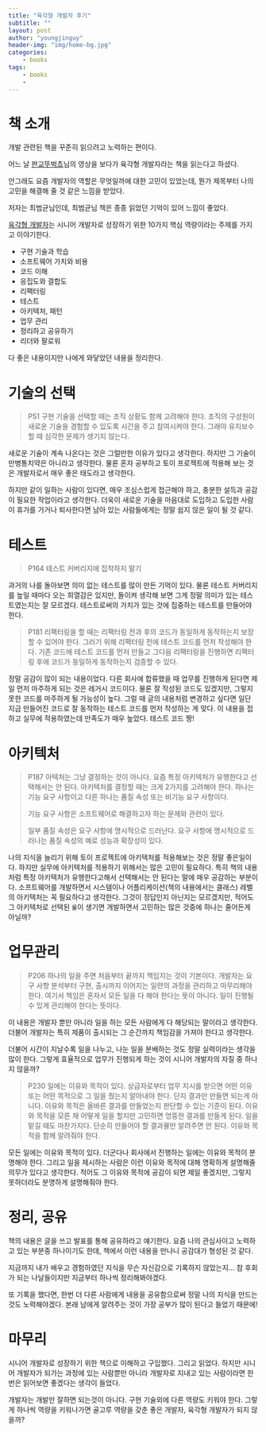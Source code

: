```yaml
---
title: "육각형 개발자 후기"
subtitle: ""
layout: post
author: "youngjinguy"
header-img: "img/home-bg.jpg"
categories:
    - books
tags:
    - books
    - 
---
```


# 책 소개
개발 관련된 책을 꾸준히 읽으려고 노력하는 편이다. 

어느 날 [판교뚜벅쵸](https://www.youtube.com/@pan-ddu)님의 영상을 보다가 육각형 개발자라는 책을 읽는다고 하셨다.

안그래도 요즘 개발자의 역할은 무엇일까에 대한 고민이 있었는데, 뭔가 제목부터 나의 고민을 해결해 줄 것 같은 느낌을 받았다.

저자는 최범균님인데, 최범균님 책은 종종 읽었던 기억이 있어 느낌이 좋았다.

[육각형 개발자](https://product.kyobobook.co.kr/detail/S000203107475)는 시니어 개발자로 성장하기 위한 10가지 핵심 역량이라는 주제를 가지고 이야기한다.

- 구현 기술과 학습
- 소프트웨어 가치와 비용
- 코드 이해
- 응집도와 결합도
- 리팩터링
- 테스트
- 아키텍처, 패턴
- 업무 관리
- 정리하고 공유하기
- 리더와 팔로워

다 좋은 내용이지만 나에게 와닿았던 내용을 정리한다.

# 기술의 선택
> P51 구현 기술을 선택할 때는 조직 상황도 함께 고려해야 한다. 조직의 구성원이 새로운 기술을 경험할 수 있도록 시간을 주고 참여시켜야 한다. 그래야 유지보수할 때 심각한 문제가 생기지 않는다.
 
새로운 기술이 계속 나온다는 것은 그럴만한 이유가 있다고 생각한다. 하지만 그 기술이 만병통치약은 아니라고 생각한다. 물론 혼자 공부하고 토이 프로젝트에 적용해 보는 것은 개발자로서 매우 좋은 태도라고 생각한다.

하지만 같이 일하는 사람이 있다면, 매우 조심스럽게 접근해야 하고, 충분한 설득과 공감이 필요한 작업이라고 생각한다. 더욱이 새로운 기술을 마음대로 도입하고 도입한 사람이 휴가를 가거나 퇴사한다면 남아 있는 사람들에게는 정말 쉽지 않은 일이 될 것 같다.

# 테스트
> P164 테스트 커버리지에 집착하지 말기

과거의 나를 돌아보면 의미 없는 테스트를 많이 만든 기억이 있다. 물론 테스트 커버리지를 높일 때마다 오는 희열감은 있지만, 돌이켜 생각해 보면 그게 정말 의미가 있는 테스트였는지는 잘 모르겠다. 테스트로써의 가치가 있는 것에 집중하는 테스트를 만들어야 한다.

> P181 리팩터링을 할 때는 리팩터링 전과 후의 코드가 동일하게 동작하는지 보장할 수 있어야 한다. 그러기 위해 리팩터링 전에 테스트  코드를 먼저 작성해야 한다. 기존 코드에 테스트 코드를 먼저 만들고 그다음 리팩터링을 진행하면 리팩터링 후에 코드가 동일하게 동작하는지 검증할 수 있다.

정말 공감이 많이 되는 내용이었다. 다른 회사에 합류했을 때 업무를 진행하게 된다면 제일 먼저 마주하게 되는 것은 레거시 코드이다. 물론 잘 작성된 코드도 있겠지만, 그렇지 못한 코드를 마주하게 될 가능성이 높다. 그럴 때 글의 내용처럼 변경하고 싶다면 일단 지금 만들어진 코드로 잘 동작하는 테스트 코드를 먼저 작성하는 게 맞다. 이 내용을 접하고 실무에 적용하였는데 만족도가 매우 높았다. 테스트 코드 짱!

# 아키텍처
> P187 아텍처는 그냥 결정하는 것이 아니다. 요즘 특정 아키텍처가 유행한다고 선택해서는 안 된다. 아키텍처를 결정할 때는 크게 2가지를 고려해야 한다. 하나는 기능 요구 사항이고 다른 하나는 품질 속성 또는 비기능 요구 사항이다.
>
> 기능 요구 사항은 소프트웨어로 해결하고자 하는 문제와 관련이 있다. 
> 
> 일부 품질 속성은 요구 사항에 명시적으로 드러난다. 요구 사항에 명시적으로 드러나는 품질 속성의 예로 성능과 확장성이 있다.

나의 지식을 늘리기 위해 토이 프로젝트에 아키텍처를 적용해보는 것은 정말 좋은일이다. 하지만 실무에 아키텍처를 적용하기 위해서는 많은 고민이 필요하다.
특히 책의 내용처럼 특정 아키텍처가 유행한다고해서 선택해서는 안 된다는 말에 매우 공감하는 부분이다. 소프트웨어를 개발하면서 시스템이나 어플리케이션(책의 내용에서는 클래스) 레벨의 아키텍처는 꼭 필요하다고 생각한다. 그것이 정답인지 아닌지는 모르겠지만, 적어도 그 아키텍처로 선택된 `룰`이 생기면 개발하면서 고민하는 많은 것중에 하나는 줄어든게 아닐까?

# 업무관리
> P206 하나의 일을 주면 처음부터 끝까지 책임지는 것이 기본이다. 개발자는 요구 사항 분석부터 구현, 출시까지 이어지는 일련의 과정을 관리하고 마무리해야 한다. 여기서 책임은 혼자서 모든 일을 다 해야 한다는 뜻이 아니다. 일이 진행될 수 있게 관리해야 한다는 뜻이다.

이 내용은 개발자 뿐만 아니라 일을 하는 모든 사람에게 다 해당되는 말이라고 생각한다. 더불어 개발자는 특히 제품이 출시되는 그 순간까지 책임감을 가져야 한다고 생각한다.

더불어 시간이 지날수록 일을 나누고, 나눈 일을 분배하는 것도 정말 실력이라는 생각을 많이 한다. 그렇게 효율적으로 업무가 진행되게 하는 것이 시니어 개발자의 자질 중 하나지 않을까?

> P230 일에는 이유와 목적이 있다. 상급자로부터 업무 지시를 받으면 어떤 이유 또는 어떤 목적으로 그 일을 줬는지 알아내야 한다. 단지 결과만 만들면 되는게 아니다. 이유와 목적은 올바른 결과를 만들었는지 판단할 수 있는 기준이 된다. 이유와 목적을 모른 채 어떻게 일을 할지만 고민하면 엉뚱한 결과를 만들게 된다. 일을 맡길 때도 마찬가지다. 단순히 만들어야 할 결과물만 알려주면 안 된다. 이유와 목적을 함께 알려줘야 한다.

모든 일에는 이유와 목적이 있다. 더군다나 회사에서 진행하는 일에는 이유와 목적이 분명해야 한다. 그리고 일을 제시하는 사람은 이런 이유와 목적에 대해 명확하게 설명해줄 의무가 있다고 생각한다. 적어도 그 이유와 목적에 공감이 되면 제일 좋겠지만, 그렇지 못하더라도 분명하게 설명해줘야 한다.

# 정리, 공유
책의 내용은 글을 쓰고 발표를 통해 공유하라고 얘기한다. 요즘 나의 관심사이고 노력하고 있는 부분중 하나이기도 한데, 책에서 이런 내용을 만나니 공감대가 형성된 것 같다. 

지금까지 내가 배우고 경험하였던 지식을 무슨 자신감으로 기록하지 않았는지... 참 후회가 되는 나날들이지만 지금부터 하나씩 정리해봐야겠다. 

또 기록을 했다면, 한번 더 다른 사람에게 내용을 공유함으로써 정말 나의 지식을 만드는 것도 노력해야겠다. 본래 남에게 알려주는 것이 가장 공부가 많이 된다고 들었기 때문에!

# 마무리
시니어 개발자로 성장하기 위한 책으로 이해하고 구입했다. 그리고 읽었다. 하지만 시니어 개발자가 되가는 과정에 있는 사람뿐만 아니라 개발자로 지내고 있는 사람이라면 한번은 읽어보면 좋겠다는 생각이 들었다.

개발자는 개발만 잘하면 되는것이 아니다. 구현 기술외에 다른 역량도 키워야 한다. 그렇게 하나씩 역량을 키워나가면 골고루 역량을 갖춘 좋은 개발자, 육각형 개발자가 되지 않을까? 
